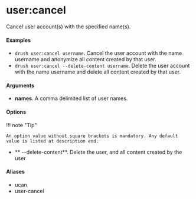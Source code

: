 # user:cancel

Cancel user account(s) with the specified name(s).

#### Examples

- <code>drush user:cancel username</code>. Cancel the user account with the name username and anonymize all content created by that user.
- <code>drush user:cancel --delete-content username</code>. Delete the user account with the name username and delete all content created by that user.

#### Arguments

- **names**. A comma delimited list of user names.

#### Options

!!! note "Tip"

    An option value without square brackets is mandatory. Any default value is listed at description end.

- ** --delete-content**. Delete the user, and all content created by the user

#### Aliases

- ucan
- user-cancel

